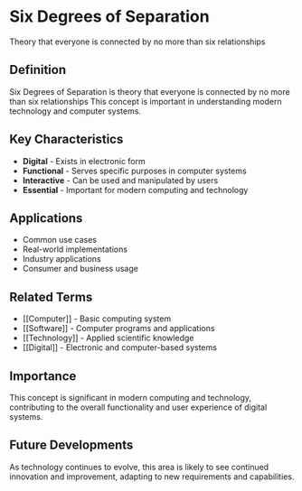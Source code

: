 # Six Degrees of Separation

Theory that everyone is connected by no more than six relationships

## Definition
Six Degrees of Separation is theory that everyone is connected by no more than six relationships This concept is important in understanding modern technology and computer systems.

## Key Characteristics
- **Digital** - Exists in electronic form
- **Functional** - Serves specific purposes in computer systems
- **Interactive** - Can be used and manipulated by users
- **Essential** - Important for modern computing and technology

## Applications
- Common use cases
- Real-world implementations
- Industry applications
- Consumer and business usage

## Related Terms
- [[Computer]] - Basic computing system
- [[Software]] - Computer programs and applications
- [[Technology]] - Applied scientific knowledge
- [[Digital]] - Electronic and computer-based systems

## Importance
This concept is significant in modern computing and technology, contributing to the overall functionality and user experience of digital systems.

## Future Developments
As technology continues to evolve, this area is likely to see continued innovation and improvement, adapting to new requirements and capabilities.
